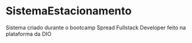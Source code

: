 # SistemaEstacionamento

Sistema criado durante o bootcamp Spread Fullstack Developer feito na plataforma da DIO
